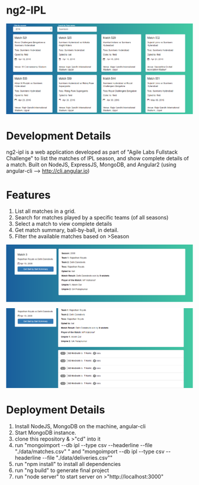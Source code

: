 # ng2-IPL

![Alt text](./images/match-list.png)

# Development Details

ng2-ipl is a web application developed as part of "Agile Labs Fullstack Challenge" to list the matches of IPL season, and show complete details of a match.
Built on NodeJS, ExpressJS, MongoDB, and Angular2 (using angular-cli --> http://cli.angular.io)

# Features
1. List all matches in a grid.
2. Search for matches played by a specific teams (of all seasons)
3. Select a match to view complete details
4. Get match summary, ball-by-ball, in detail.
5. Filter the available matches based on >Season 

![Alt text](./images/match-details.png)

![Alt text](./images/match-summary.png)

# Deployment Details
1. Install NodeJS, MongoDB on the machine, angular-cli
2. Start MongoDB instance.
3. clone this repository & >"cd" into it
4. run "mongoimport --db ipl --type csv --headerline --file "./data/matches.csv" " and "mongoimport --db ipl --type csv --headerline --file "./data/deliveries.csv""
5. run "npm install" to install all dependencies
6. run "ng build" to generate final project
7. run "node server" to start server on >"http://localhost:3000"
